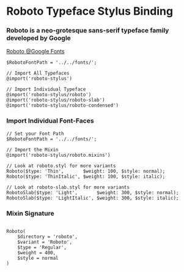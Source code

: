 # Roboto Typeface Stylus Binding
### Roboto is a neo-grotesque sans-serif typeface family developed by Google
[Roboto @Google Fonts](https://fonts.google.com/specimen/Roboto)

``` stylus
$RobotoFontPath = '../../fonts/';

// Import All Typefaces
@import('roboto-stylus')

// Import Individual Typeface
@import('roboto-stylus/roboto')
@import('roboto-stylus/roboto-slab')
@import('roboto-stylus/roboto-condensed')

```

### Import Individual Font-Faces

``` stylus
// Set your Font Path
$RobotoFontPath = '../../fonts/';

// Import the Mixin
@import('roboto-stylus/roboto.mixins')

// Look at roboto.styl for more variants
Roboto($type: 'Thin',       $weight: 100, $style: normal);
Roboto($type: 'ThinItalic', $weight: 100, $style: italic);

// Look at roboto-slab.styl for more variants
RobotoSlab($type: 'Light',       $weight: 300, $style: normal);
RobotoSlab($type: 'LightItalic', $weight: 300, $style: italic);

```

### Mixin Signature

``` stylus

Roboto(
    $directory = 'roboto', 
    $variant = 'Roboto', 
    $type = 'Regular', 
    $weight = 400, 
    $style = normal
)

```